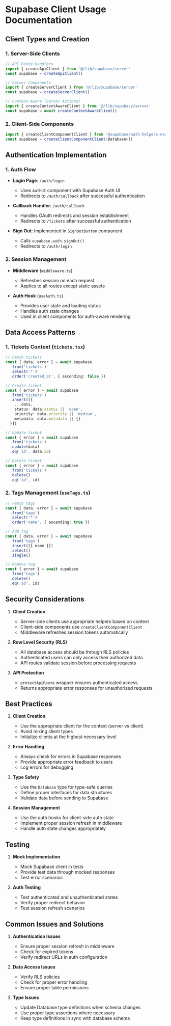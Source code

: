 # Supabase Client Usage Documentation

## Client Types and Creation

### 1. Server-Side Clients

```typescript
// API Route Handlers
import { createApiClient } from '@/lib/supabase/server'
const supabase = createApiClient()

// Server Components
import { createServerClient } from '@/lib/supabase/server'
const supabase = createServerClient()

// Context-Aware (Server Actions)
import { createContextAwareClient } from '@/lib/supabase/server'
const supabase = await createContextAwareClient()
```

### 2. Client-Side Components

```typescript
import { createClientComponentClient } from '@supabase/auth-helpers-nextjs'
const supabase = createClientComponentClient<Database>()
```

## Authentication Implementation

### 1. Auth Flow

- **Login Page**: `/auth/login`
  - Uses `AuthUI` component with Supabase Auth UI
  - Redirects to `/auth/callback` after successful authentication

- **Callback Handler**: `/auth/callback`
  - Handles OAuth redirects and session establishment
  - Redirects to `/tickets` after successful authentication

- **Sign Out**: Implemented in `SignOutButton` component
  - Calls `supabase.auth.signOut()`
  - Redirects to `/auth/login`

### 2. Session Management

- **Middleware** (`middleware.ts`)
  - Refreshes session on each request
  - Applies to all routes except static assets

- **Auth Hook** (`useAuth.ts`)
  - Provides user state and loading status
  - Handles auth state changes
  - Used in client components for auth-aware rendering

## Data Access Patterns

### 1. Tickets Context (`tickets.tsx`)

```typescript
// Fetch tickets
const { data, error } = await supabase
  .from('tickets')
  .select('*')
  .order('created_at', { ascending: false })

// Create ticket
const { error } = await supabase
  .from('tickets')
  .insert([{
    ...data,
    status: data.status || 'open',
    priority: data.priority || 'medium',
    metadata: data.metadata || {}
  }])

// Update ticket
const { error } = await supabase
  .from('tickets')
  .update(data)
  .eq('id', data.id)

// Delete ticket
const { error } = await supabase
  .from('tickets')
  .delete()
  .eq('id', id)
```

### 2. Tags Management (`useTags.ts`)

```typescript
// Fetch tags
const { data, error } = await supabase
  .from('tags')
  .select('*')
  .order('name', { ascending: true })

// Add tag
const { data, error } = await supabase
  .from('tags')
  .insert([{ name }])
  .select()
  .single()

// Remove tag
const { error } = await supabase
  .from('tags')
  .delete()
  .eq('id', id)
```

## Security Considerations

1. **Client Creation**
   - Server-side clients use appropriate helpers based on context
   - Client-side components use `createClientComponentClient`
   - Middleware refreshes session tokens automatically

2. **Row Level Security (RLS)**
   - All database access should be through RLS policies
   - Authenticated users can only access their authorized data
   - API routes validate session before processing requests

3. **API Protection**
   - `protectApiRoute` wrapper ensures authenticated access
   - Returns appropriate error responses for unauthorized requests

## Best Practices

1. **Client Creation**
   - Use the appropriate client for the context (server vs client)
   - Avoid mixing client types
   - Initialize clients at the highest necessary level

2. **Error Handling**
   - Always check for errors in Supabase responses
   - Provide appropriate error feedback to users
   - Log errors for debugging

3. **Type Safety**
   - Use the `Database` type for type-safe queries
   - Define proper interfaces for data structures
   - Validate data before sending to Supabase

4. **Session Management**
   - Use the auth hooks for client-side auth state
   - Implement proper session refresh in middleware
   - Handle auth state changes appropriately

## Testing

1. **Mock Implementation**
   - Mock Supabase client in tests
   - Provide test data through mocked responses
   - Test error scenarios

2. **Auth Testing**
   - Test authenticated and unauthenticated states
   - Verify proper redirect behavior
   - Test session refresh scenarios

## Common Issues and Solutions

1. **Authentication Issues**
   - Ensure proper session refresh in middleware
   - Check for expired tokens
   - Verify redirect URLs in auth configuration

2. **Data Access Issues**
   - Verify RLS policies
   - Check for proper error handling
   - Ensure proper table permissions

3. **Type Issues**
   - Update Database type definitions when schema changes
   - Use proper type assertions where necessary
   - Keep type definitions in sync with database schema 